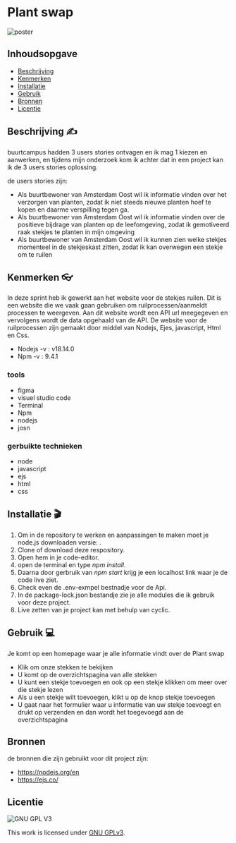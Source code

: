 
# Plant swap

![poster](https://user-images.githubusercontent.com/54691201/225738458-669bb8ea-9872-4483-97e0-c29ae441651f.png)



## Inhoudsopgave

  * [Beschrijving](#beschrijving)
  * [Kenmerken](#kenmerken)
  * [Installatie](#installatie)
  * [Gebruik](#gebruik)
  * [Bronnen](#bronnen)
  * [Licentie](#licentie)


## Beschrijving ✍
buurtcampus hadden 3 users stories ontvagen en ik mag 1 kiezen en aanwerken, en tijdens mijn onderzoek kom ik achter dat in een project kan ik de 3 users stories oplossing.

de users stories zijn:
- Als buurtbewoner van Amsterdam Oost wil ik informatie vinden over het verzorgen van planten, zodat ik niet steeds nieuwe planten hoef te kopen en daarme verspilling tegen ga.
- Als buurtbewoner van Amsterdam Oost wil ik informatie vinden over de positieve bijdrage van planten op de leefomgeving, zodat ik gemotiveerd raak stekjes te planten in mijn omgeving
- Als buurtbewoner van Amsterdam Oost wil ik kunnen zien welke stekjes momenteel in de stekjeskast zitten, zodat ik kan overwegen een stekje om te ruilen
<!-- In de Beschrijving staat hoe je project er uit ziet, hoe het werkt en wat je er mee kan. -->
<!-- Voeg een link toe naar Github Pages 🌐-->

## Kenmerken 👓
In deze sprint heb ik gewerkt aan het website voor de stekjes ruilen. Dit is een website die we vaak gaan gebruiken om ruilprocessen/aanmeldt processen te weergeven. Aan dit website wordt een API url meegegeven en vervolgens wordt de data opgehaald van de API. De website voor de ruilprocessen zijn gemaakt door middel van Nodejs, Ejes, javascript, Html en Css.
 - Nodejs -v : v18.14.0
 - Npm -v : 9.4.1
<!-- Bij Kenmerken staat welke technieken zijn gebruikt en hoe. Wat is de HTML structuur? Wat zijn de belangrijkste dingen in CSS? Wat is er met Javascript gedaan en hoe? Misschien heb je een framwork of library gebruikt? -->

### tools
- figma
- visuel studio code
- Terminal 
- Npm
- nodejs
- josn


### gerbuikte technieken

- node
- javascript
- ejs
- html
- css



## Installatie 🎬
<!-- Bij Installatie staat stap-voor-stap beschreven hoe je de development omgeving moet inrichten om aan de repository te kunnen werken. -->
1. Om in de repository te werken en aanpassingen te maken moet je node.js downloaden versie:  .
2. Clone of download deze respository.
3. Open hem in je code-editor.
4. open de terminal en type _npm install_.
5. Daarna door gerbruik van _npm start_ krijg je een localhost link waar je de code live ziet.
6. Check even de .env-exmpel bestnadje voor de Api.
7. In de package-lock.json bestandje zie je alle modules die ik gebruik voor deze project.
7. Live zetten van je project kan met behulp van cyclic.


## Gebruik 💻
Je komt op een homepage waar je alle informatie vindt over de Plant swap
- Klik om onze stekken te bekijken
- U komt op de overzichtspagina van alle stekken
- U kunt een stekje toevoegen en ook op een stekje klikken om meer over die stekje lezen
-  Als u een stekje wilt toevoegen, klikt u op de knop stekje toevoegen
- U gaat naar het formulier waar u informatie van uw stekje toevoegt en drukt op verzenden en dan wordt het toegevoegd aan de overzichtspagina


## Bronnen
de bronnen die zijn gebruikt voor dit project zijn:
- https://nodejs.org/en
- https://ejs.co/

## Licentie

![GNU GPL V3](https://www.gnu.org/graphics/gplv3-127x51.png)

This work is licensed under [GNU GPLv3](./LICENSE).
